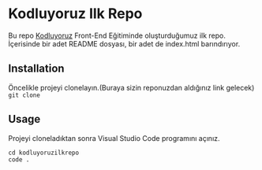# Kodluyoruz Ilk Repo
Bu repo [Kodluyoruz](http://a.com) Front-End Eğitiminde oluşturduğumuz ilk repo. İçerisinde bir adet README dosyası, bir adet de index.html barındırıyor.

## Installation
Öncelikle projeyi clonelayın.(Buraya sizin reponuzdan aldığınız link gelecek)
`git clone `

## Usage
Projeyi cloneladıktan sonra Visual Studio Code programını açınız.
```
cd kodluyoruzilkrepo
code .
```

